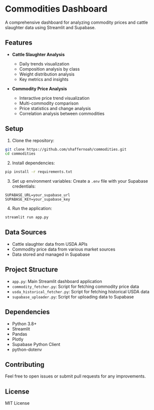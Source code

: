 # Commodities Dashboard

A comprehensive dashboard for analyzing commodity prices and cattle slaughter data using Streamlit and Supabase.

## Features

- **Cattle Slaughter Analysis**
  - Daily trends visualization
  - Composition analysis by class
  - Weight distribution analysis
  - Key metrics and insights

- **Commodity Price Analysis**
  - Interactive price trend visualization
  - Multi-commodity comparison
  - Price statistics and change analysis
  - Correlation analysis between commodities

## Setup

1. Clone the repository:
```bash
git clone https://github.com/shaffernoah/commodities.git
cd commodities
```

2. Install dependencies:
```bash
pip install -r requirements.txt
```

3. Set up environment variables:
Create a `.env` file with your Supabase credentials:
```
SUPABASE_URL=your_supabase_url
SUPABASE_KEY=your_supabase_key
```

4. Run the application:
```bash
streamlit run app.py
```

## Data Sources

- Cattle slaughter data from USDA APIs
- Commodity price data from various market sources
- Data stored and managed in Supabase

## Project Structure

- `app.py`: Main Streamlit dashboard application
- `commodity_fetcher.py`: Script for fetching commodity price data
- `usda_historical_fetcher.py`: Script for fetching historical USDA data
- `supabase_uploader.py`: Script for uploading data to Supabase

## Dependencies

- Python 3.8+
- Streamlit
- Pandas
- Plotly
- Supabase Python Client
- python-dotenv

## Contributing

Feel free to open issues or submit pull requests for any improvements.

## License

MIT License
